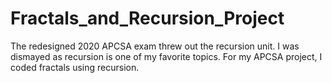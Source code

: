# Fractals_and_Recursion_Project
The redesigned 2020 APCSA exam threw out the recursion unit. I was dismayed as recursion is one of my favorite topics. For my APCSA project, I coded fractals using recursion.
